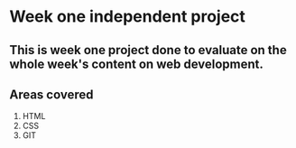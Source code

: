 # Week one independent project
This is week one project done to evaluate on the whole week's content on web development.
---
## Areas covered
1. HTML
2. CSS
3. GIT
